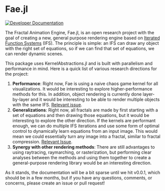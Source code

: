 # Fae.jl

[![Developer Documentation][docs-latest-img]][docs-url]

[docs-url]: https://www.leioslabs.com/Fae.jl/dev/
[docs-latest-img]: https://img.shields.io/badge/docs-dev-blue.svg

The Fractal Animation Engine, Fae.jl, is an open research project with the goal of creating a new, general purpose rendering engine based on [Iterated Function Systems](https://www.algorithm-archive.org/contents/IFS/IFS.html) (IFS).
The principle is simple: an IFS can draw any object with the right set of equations, so if we can find that set of equations, we can render dynamic scenes.

This package uses KernelAbstractions.jl and is built with parallelism and performance in mind.
Here is a quick list of various research directions for the project:

1. **Performance**: Right now, Fae is using a naive chaos game kernel for all visualizations. It would be interesting to explore higher-performance methods for this. In addition, object rendering is currently done layer-by-layer and it would be interesting to be able to render multiple objects with the same IFS. [Relevant issue](https://github.com/leios/Fae.jl/issues/2).
2. **Generalizations**: Right now, all fractals are made by first starting with a set of equations and then drawing those equations, but it would be interesting to explore the other direction. If the kernels are performant enough, we can do multiple IFS iterations and use some form of optimal control to dynamically learn equations from an input image. This would mean we could essentially turn any image into a fractal, similar to fractal compression. [Relevant Issue](https://github.com/leios/Fae.jl/issues/4).
3. **Synergy with other rendering methods**: There are still advantages to using raytracing, raymarching, or rasterization, but performing clear analyses between the methods and using them together to create a general-purpose rendering library would be an interesting direction.

As it stands, the documentation will be a bit sparse until we hit v0.0.1, which should be in a few months, but if you have any questions, comments, or concerns, please create an issue or pull request!


